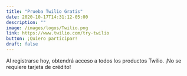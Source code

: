 ```yaml
---
title: "Prueba Twilio Gratis"
date: 2020-10-17T14:31:12-05:00
description: ""
image: /images/logos/Twilio.png
link: https://www.twilio.com/try-twilio 
button: ¡Quiero participar!
draft: false
---
```


Al registrarse hoy, obtendrá acceso a todos los productos Twilio. ¡No se requiere tarjeta de crédito!